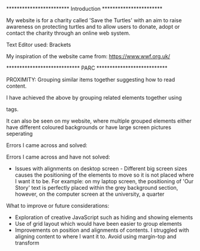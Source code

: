 ************************ Introduction ***********************

My website is for a charity called 'Save the Turtles' with an aim to raise awareness on protecting turtles and to allow users to donate, adopt or contact the charity through an online web system. 

Text Editor used: Brackets

My inspiration of the website came from: https://www.wwf.org.uk/ 



**************************** PARC ***************************

PROXIMITY: Grouping similar items together suggesting how to read content. 

I have achieved the above by grouping related elements together using <section> tags. 

It can also be seen on my website, where multiple grouped elements either have different coloured backgrounds or have large screen pictures seperating 


Errors I came across and solved:



Errors I came across and have not solved:
- Issues with alignments on desktop screen - Different big screen sizes causes the positioning of the elements to move so it is not placed where I want it to be. 
For example: on my laptop screen, the positioning of 'Our Story' text is perfectly placed within the grey background section, however, on the computer screen at the university, a quarter 



What to improve or future considerations: 
- Exploration of creative JavaScript such as hiding and showing elements
- Use of grid layout which would have been easier to group elements
- Improvements on position and alignments of contents. I struggled with aligning content to where I want it to. Avoid using margin-top and transform 